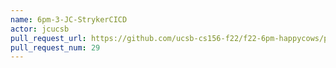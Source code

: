 ```yaml
---
name: 6pm-3-JC-StrykerCICD
actor: jcucsb
pull_request_url: https://github.com/ucsb-cs156-f22/f22-6pm-happycows/pull/29
pull_request_num: 29
---
```

